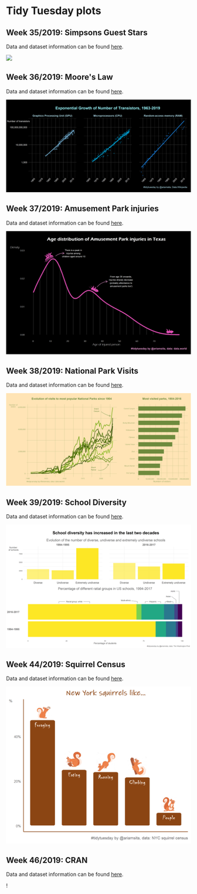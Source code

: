 # Tidy Tuesday plots

## Week 35/2019: Simpsons Guest Stars

Data and dataset information can be found [here](https://github.com/rfordatascience/tidytuesday/tree/master/data/2019/2019-08-27).

![](https://i.ibb.co/JkBqMyf/image.png) 

## Week 36/2019: Moore's Law

Data and dataset information can be found [here](https://github.com/rfordatascience/tidytuesday/tree/master/data/2019/2019-09-03).

![](https://github.com/aaumaitre/tidytuesday/blob/master/Moore's%20Law/computers.png?raw=true)

## Week 37/2019: Amusement Park injuries

Data and dataset information can be found [here](https://github.com/rfordatascience/tidytuesday/tree/master/data/2019/2019-09-10).

![](https://github.com/aaumaitre/tidytuesday/blob/master/Amusement%20Parks/rollercoaster.png?raw=true)

## Week 38/2019: National Park Visits

Data and dataset information can be found [here](https://github.com/rfordatascience/tidytuesday/blob/master/data/2019/2019-09-17).

![](https://github.com/aaumaitre/tidytuesday/blob/master/National%20Parks/nparks.png?raw=true)

## Week 39/2019: School Diversity

Data and dataset information can be found [here](https://github.com/rfordatascience/tidytuesday/blob/master/data/2019/2019-09-24).

![](https://github.com/aaumaitre/tidytuesday/blob/master/School%20diversity/div.png?raw=true)

## Week 44/2019: Squirrel Census

Data and dataset information can be found [here](https://github.com/rfordatascience/tidytuesday/tree/master/data/2019/2019-10-29).

![](https://github.com/aaumaitre/tidytuesday/blob/master/squirrels/sq.png?raw=true)

## Week 46/2019: CRAN

Data and dataset information can be found [here](https://github.com/rfordatascience/tidytuesday/tree/master/data/2019/2019-11-12).

! [](https://github.com/aaumaitre/tidytuesday/blob/master/Cran%20code/cran.png?raw=true)
